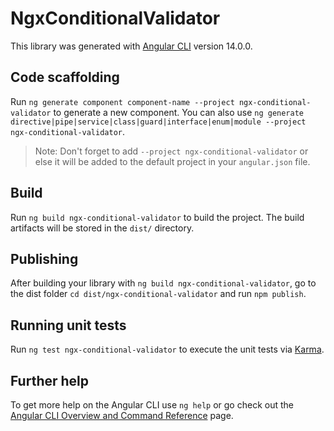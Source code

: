 # NgxConditionalValidator

This library was generated with [Angular CLI](https://github.com/angular/angular-cli) version 14.0.0.

## Code scaffolding

Run `ng generate component component-name --project ngx-conditional-validator` to generate a new component. You can also use `ng generate directive|pipe|service|class|guard|interface|enum|module --project ngx-conditional-validator`.
> Note: Don't forget to add `--project ngx-conditional-validator` or else it will be added to the default project in your `angular.json` file. 

## Build

Run `ng build ngx-conditional-validator` to build the project. The build artifacts will be stored in the `dist/` directory.

## Publishing

After building your library with `ng build ngx-conditional-validator`, go to the dist folder `cd dist/ngx-conditional-validator` and run `npm publish`.

## Running unit tests

Run `ng test ngx-conditional-validator` to execute the unit tests via [Karma](https://karma-runner.github.io).

## Further help

To get more help on the Angular CLI use `ng help` or go check out the [Angular CLI Overview and Command Reference](https://angular.io/cli) page.
